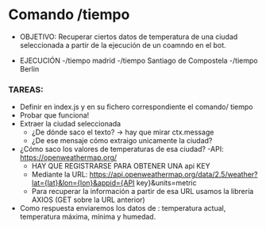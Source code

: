 # Comando /tiempo

- OBJETIVO: Recuperar ciertos datos de temperatura de una ciudad seleccionada a partir de la ejecución de un coamndo en el bot. 

- EJECUCIÓN 
    -/tiempo madrid
    -/tiempo Santiago de Compostela
    -/tiempo Berlin

### TAREAS:
- Definir en index.js y en su fichero correspondiente el comando/ tiempo 
- Probar que funciona!
- Extraer la ciudad seleccionada
    - ¿De dónde saco el texto? -> hay que mirar ctx.message
    - ¿De ese mensaje cómo extraigo unicamente la ciudad?
- ¿Cómo saco los valores de temperaturas de esa ciudad?
    -API: https://openweathermap.org/
    - HAY QUE REGISTRARSE PARA OBTENER UNA api KEY
    - Mediante la URL: https://api.openweathermap.org/data/2.5/weather?lat={lat}&lon={lon}&appid={API key}&units=metric
    - Para recuperar la información a partir de esa URL  usamos la librería AXIOS (GET sobre la URL anterior)
- Como respuesta enviaremos los datos de : temperatura actual, temperatura máxima, mínima y humedad.


